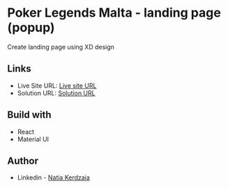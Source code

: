 # Poker Legends Malta - landing page (popup)

Create landing page using XD design

## Links

- Live Site URL: [Live site URL](https://natiaker.github.io/levelup-internship-landing-page)
- Solution URL: [Solution URL](https://github.com/natiaker/levelup-internship-landing-page.git)

## Build with

- React
- Material UI

## Author

- Linkedin - [Natia Kerdzaia](linkedin.com/in/natiaker/)
